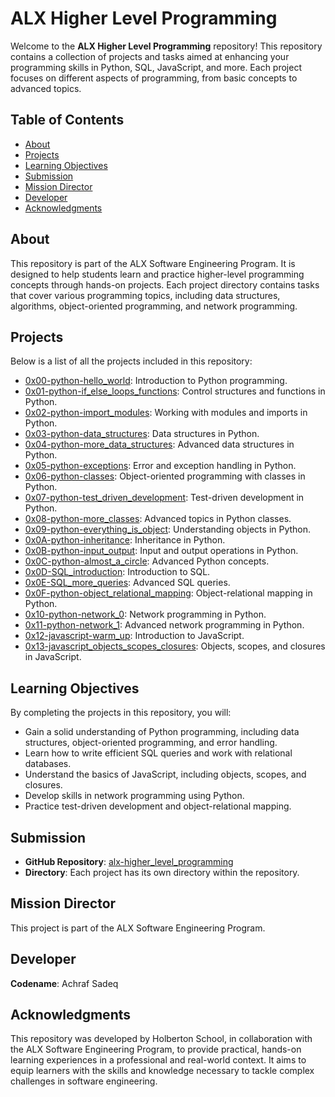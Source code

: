 # ALX Higher Level Programming

Welcome to the **ALX Higher Level Programming** repository! This repository contains a collection of projects and tasks aimed at enhancing your programming skills in Python, SQL, JavaScript, and more. Each project focuses on different aspects of programming, from basic concepts to advanced topics.

## Table of Contents

- [About](#about)
- [Projects](#projects)
- [Learning Objectives](#learning-objectives)
- [Submission](#submission)
- [Mission Director](#mission-director)
- [Developer](#developer)
- [Acknowledgments](#acknowledgments)

## About

This repository is part of the ALX Software Engineering Program. It is designed to help students learn and practice higher-level programming concepts through hands-on projects. Each project directory contains tasks that cover various programming topics, including data structures, algorithms, object-oriented programming, and network programming.

## Projects

Below is a list of all the projects included in this repository:

- [0x00-python-hello_world](./0x00-python-hello_world): Introduction to Python programming.
- [0x01-python-if_else_loops_functions](./0x01-python-if_else_loops_functions): Control structures and functions in Python.
- [0x02-python-import_modules](./0x02-python-import_modules): Working with modules and imports in Python.
- [0x03-python-data_structures](./0x03-python-data_structures): Data structures in Python.
- [0x04-python-more_data_structures](./0x04-python-more_data_structures): Advanced data structures in Python.
- [0x05-python-exceptions](./0x05-python-exceptions): Error and exception handling in Python.
- [0x06-python-classes](./0x06-python-classes): Object-oriented programming with classes in Python.
- [0x07-python-test_driven_development](./0x07-python-test_driven_development): Test-driven development in Python.
- [0x08-python-more_classes](./0x08-python-more_classes): Advanced topics in Python classes.
- [0x09-python-everything_is_object](./0x09-python-everything_is_object): Understanding objects in Python.
- [0x0A-python-inheritance](./0x0A-python-inheritance): Inheritance in Python.
- [0x0B-python-input_output](./0x0B-python-input_output): Input and output operations in Python.
- [0x0C-python-almost_a_circle](./0x0C-python-almost_a_circle): Advanced Python concepts.
- [0x0D-SQL_introduction](./0x0D-SQL_introduction): Introduction to SQL.
- [0x0E-SQL_more_queries](./0x0E-SQL_more_queries): Advanced SQL queries.
- [0x0F-python-object_relational_mapping](./0x0F-python-object_relational_mapping): Object-relational mapping in Python.
- [0x10-python-network_0](./0x10-python-network_0): Network programming in Python.
- [0x11-python-network_1](./0x11-python-network_1): Advanced network programming in Python.
- [0x12-javascript-warm_up](./0x12-javascript-warm_up): Introduction to JavaScript.
- [0x13-javascript_objects_scopes_closures](./0x13-javascript_objects_scopes_closures): Objects, scopes, and closures in JavaScript.

## Learning Objectives

By completing the projects in this repository, you will:

- Gain a solid understanding of Python programming, including data structures, object-oriented programming, and error handling.
- Learn how to write efficient SQL queries and work with relational databases.
- Understand the basics of JavaScript, including objects, scopes, and closures.
- Develop skills in network programming using Python.
- Practice test-driven development and object-relational mapping.

## Submission

- **GitHub Repository**: [alx-higher_level_programming](https://github.com/Achrafsadeq/alx-higher_level_programming)
- **Directory**: Each project has its own directory within the repository.

## Mission Director

This project is part of the ALX Software Engineering Program.

## Developer

**Codename**: Achraf Sadeq

## Acknowledgments

This repository was developed by Holberton School, in collaboration with the ALX Software Engineering Program, to provide practical, hands-on learning experiences in a professional and real-world context. It aims to equip learners with the skills and knowledge necessary to tackle complex challenges in software engineering.

